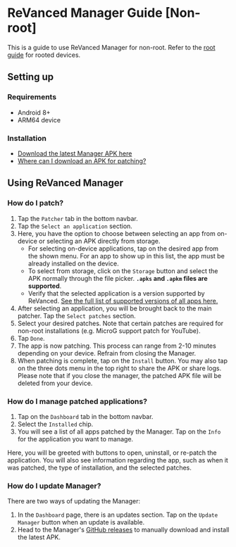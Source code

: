 # ReVanced Manager Guide [Non-root]

This is a guide to use ReVanced Manager for non-root. Refer to the [root guide](nop.com) for rooted devices.

## Setting up

### Requirements

- Android 8+
- ARM64 device

### Installation

- [Download the latest Manager APK here](https://github.com/revanced/revanced-manager/releases/latest)
- [Where can I download an APK for patching?](https://idk.lol)

## Using ReVanced Manager

### How do I patch?

1. Tap the `Patcher` tab in the bottom navbar.
2. Tap the `Select an application` section.
3. Here, you have the option to choose between selecting an app from on-device or selecting an APK directly from storage.
   - For selecting on-device applications, tap on the desired app from the shown menu. For an app to show up in this list, the app must be already installed on the device.
   - To select from storage, click on the `Storage` button and select the APK normally through the file picker. **`.apks` and `.apkm` files are supported**.
   - Verify that the selected application is a version supported by ReVanced. [See the full list of supported versions of all apps here.](https://github.com/revanced/revanced-patches#-patches)
4. After selecting an application, you will be brought back to the main patcher. Tap the `Select patches` section.
5. Select your desired patches. Note that certain patches are required for non-root installations (e.g. MicroG support patch for YouTube).
6. Tap `Done`.
7. The app is now patching. This process can range from 2-10 minutes depending on your device. Refrain from closing the Manager.
8. When patching is complete, tap on the `Install` button. You may also tap on the three dots menu in the top right to share the APK or share logs. Please note that if you close the manager, the patched APK file will be deleted from your device.

### How do I manage patched applications?
1. Tap on the `Dashboard` tab in the bottom navbar.
2. Select the `Installed` chip.
3. You will see a list of all apps patched by the Manager. Tap on the `Info` for the application you want to manage.

Here, you will be greeted with buttons to open, uninstall, or re-patch the application. You will also see information regarding the app, such as when it was patched, the type of installation, and the selected patches.

### How do I update Manager?
There are two ways of updating the Manager:

1. In the `Dashboard` page, there is an updates section. Tap on the `Update Manager` button when an update is available.
2. Head to the Manager's [GitHub releases](https://github.com/revanced/revanced-manager/releases/latest) to manually download and install the latest APK.
